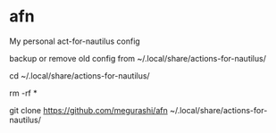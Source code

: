 # afn
My personal act-for-nautilus config

backup or remove old config from ~/.local/share/actions-for-nautilus/

cd ~/.local/share/actions-for-nautilus/

rm -rf *

git clone https://github.com/megurashi/afn ~/.local/share/actions-for-nautilus/
